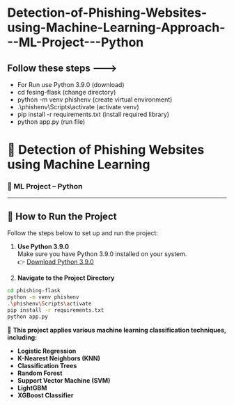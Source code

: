 # Detection-of-Phishing-Websites-using-Machine-Learning-Approach---ML-Project---Python
## Follow these steps --->
- For Run use Python 3.9.0 (download)
- cd fesing-flask (change directory)
- python -m venv phishenv (create virtual environment)
- .\phishenv\Scripts\activate (activate venv)
- pip install -r requirements.txt (install required library)
- python app.py (run file)

# 🎯 Detection of Phishing Websites using Machine Learning  
### 🧠 ML Project – Python  

---

## 🚀 How to Run the Project

Follow the steps below to set up and run the project:

1. **Use Python 3.9.0**  
   Make sure you have Python 3.9.0 installed on your system.  
   👉 [Download Python 3.9.0](https://www.python.org/downloads/release/python-390/)

2. **Navigate to the Project Directory**

```bash
cd phishing-flask
python -m venv phishenv
.\phishenv\Scripts\activate
pip install -r requirements.txt
python app.py
```

📌 **This project applies various machine learning classification techniques, including:**

- **Logistic Regression**
- **K-Nearest Neighbors (KNN)**
- **Classification Trees**
- **Random Forest**
- **Support Vector Machine (SVM)**
- **LightGBM**
- **XGBoost Classifier**


